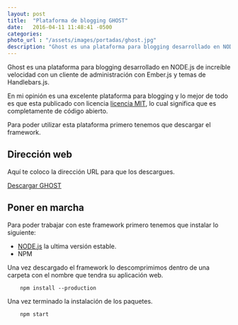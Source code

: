 ```yaml
---
layout: post
title:  "Plataforma de blogging GHOST"
date:   2016-04-11 11:48:41 -0500
categories:  
photo_url : "/assets/images/portadas/ghost.jpg"
description: "Ghost es una plataforma para blogging desarrollado en NODE.js de increíble velocidad con un cliente de administración con Ember.js y temas de Handlebars.js"
---
```


Ghost es una plataforma para blogging desarrollado en NODE.js de increíble velocidad con un cliente de administración con Ember.js y temas de Handlebars.js.

En mi opinión es una excelente plataforma para blogging y lo mejor de todo es que esta publicado con licencia <a class="link" href="https://opensource.org/licenses/MIT" target="_blank" rel="nofollow">licencia MIT</a>, lo cual significa que es completamente de código abierto.

Para poder utilizar esta plataforma primero tenemos que descargar el framework.

## Dirección web

Aquí te coloco la dirección URL para que los descargues.

<a class="btn btn-link link" href="https://ghost.org/es/developers/" target="_blank" rel="nofollow">Descargar GHOST</a>

## Poner en marcha

Para poder trabajar con este framework primero tenemos que instalar lo siguiente:

<ul class="lista-desordenada">
	<li>
		 <a class="link" href="https://nodejs.org" target="_blank" rel="nofollow">NODE.js</a> la ultima versión estable.
	</li>
	<li>
		NPM
	</li>
</ul>

Una vez descargado el framework lo descomprimimos dentro de una carpeta con el nombre que tendra su aplicación web.

```
	npm install --production
```
Una vez terminado la instalación de los paquetes.

```
	npm start
```